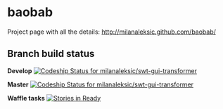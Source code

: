 baobab
===================

Project page with all the details: http://milanaleksic.github.com/baobab/

Branch build status
-------------------

**Develop** [ ![Codeship Status for milanaleksic/swt-gui-transformer](https://www.codeship.io/projects/1544c930-d8c3-0130-85ee-5a34a171b726/status?branch=develop)](https://www.codeship.io/projects/5363)

**Master** [ ![Codeship Status for milanaleksic/swt-gui-transformer](https://www.codeship.io/projects/1544c930-d8c3-0130-85ee-5a34a171b726/status?branch=master)](https://www.codeship.io/projects/5363)

**Waffle tasks** [![Stories in Ready](https://badge.waffle.io/milanaleksic/swt-gui-transformer.png)](http://waffle.io/milanaleksic/swt-gui-transformer)  

